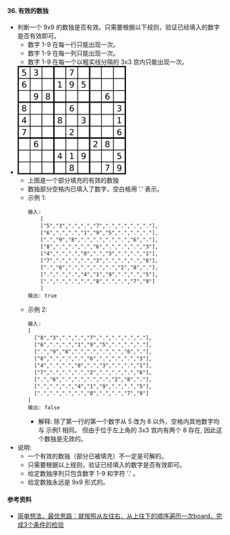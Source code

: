 #### 36. 有效的数独
- 判断一个 9x9 的数独是否有效。只需要根据以下规则，验证已经填入的数字是否有效即可。
  - 数字 1-9 在每一行只能出现一次。
  - 数字 1-9 在每一列只能出现一次。
  - 数字 1-9 在每一个以粗实线分隔的 3x3 宫内只能出现一次。
- ![avatar](images/../../images/36_1.png)
  - 上图是一个部分填充的有效的数独  
  - 数独部分空格内已填入了数字，空白格用 '.' 表示。
  - 示例 1:
    ```
    输入:
        [
        ["5","3",".",".","7",".",".",".","."],
        ["6",".",".","1","9","5",".",".","."],
        [".","9","8",".",".",".",".","6","."],
        ["8",".",".",".","6",".",".",".","3"],
        ["4",".",".","8",".","3",".",".","1"],
        ["7",".",".",".","2",".",".",".","6"],
        [".","6",".",".",".",".","2","8","."],
        [".",".",".","4","1","9",".",".","5"],
        [".",".",".",".","8",".",".","7","9"]
        ]
    输出: true
    ```
  - 示例 2:
    ```
    输入:
    [
      ["8","3",".",".","7",".",".",".","."],
      ["6",".",".","1","9","5",".",".","."],
      [".","9","8",".",".",".",".","6","."],
      ["8",".",".",".","6",".",".",".","3"],
      ["4",".",".","8",".","3",".",".","1"],
      ["7",".",".",".","2",".",".",".","6"],
      [".","6",".",".",".",".","2","8","."],
      [".",".",".","4","1","9",".",".","5"],
      [".",".",".",".","8",".",".","7","9"]
    ]
    输出: false
    ```
    - 解释: 除了第一行的第一个数字从 5 改为 8 以外，空格内其他数字均与 示例1 相同。
     但由于位于左上角的 3x3 宫内有两个 8 存在, 因此这个数独是无效的。
- 说明:
  - 一个有效的数独（部分已被填充）不一定是可解的。
  - 只需要根据以上规则，验证已经填入的数字是否有效即可。
  - 给定数独序列只包含数字 1-9 和字符 '.' 。
  - 给定数独永远是 9x9 形式的。


#### 参考资料
- [简单想法，最优思路：就按照从左往右、从上往下的顺序遍历一次board，完成3个条件的检验](https://leetcode-cn.com/problems/valid-sudoku/solution/36-jiu-an-zhao-cong-zuo-wang-you-cong-shang-wang-x/)